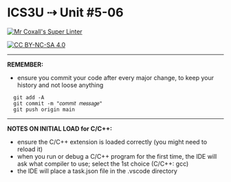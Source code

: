 # ICS3U ⇢ Unit #5-06

[![Mr Coxall's Super Linter](https://github.com/<OWNER>/<REPOSITORY>/workflows/Mr%20Coxall's%20Super%20Linter/badge.svg)](https://github.com/<OWNER>/<REPOSITORY>/actions)

[![CC BY-NC-SA 4.0](https://img.shields.io/badge/License-CC%20BY--NC--SA%204.0-blue.svg)](./LICENSE)

---

**REMEMBER:**
- ensure you commit your code after every major change, to keep your history and not loose anything
```console
  git add -A
  git commit -m "𝑐𝑜𝑚𝑚𝑖𝑡 𝑚𝑒𝑠𝑠𝑎𝑔𝑒"
  git push origin main
```

---

**NOTES ON INITIAL LOAD for C/C++:**
- ensure the C/C++ extension is loaded correctly (you might need to reload it)
- when you run or debug a C/C++ program for the first time, the IDE will ask what compiler to use; select the 1st choice (C/C++: gcc)
- the IDE will place a task.json file in the .vscode directory
